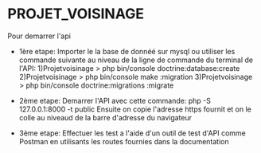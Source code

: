 # PROJET_VOISINAGE

Pour demarrer l'api

- 1ère etape:
	Importer le la base de donnéé sur mysql ou utiliser les commande suivante au niveau de la ligne de commande du terminal de l'API:
	1)Projetvoisinage > php bin/console doctrine:database:create
	2)Projetvoisinage > php bin/console make :migration
	3)Projetvoisinage > php bin/console doctrine:migrations :migrate

- 2ème etape:
	Demarrer l'API avec cette commande: php -S 127.0.0.1:8000 -t public
	Ensuite on copie l'adresse https fournit et on le colle au niveaud de la barre d'adresse du navigateur

- 3ème etape:
	Effectuer les test a l'aide d'un outil de test d'API comme Postman en utilisants les routes fournies dans la documentation

